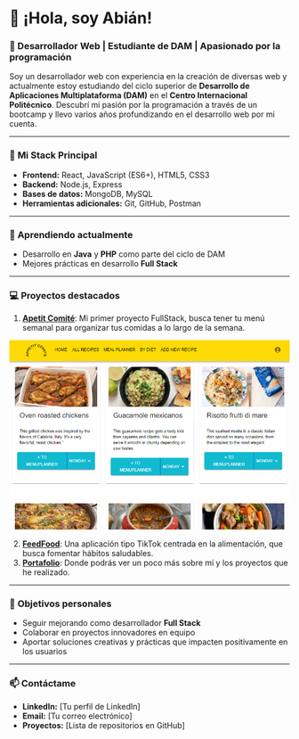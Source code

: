 # 👋 ¡Hola, soy Abián!  

### 🌟 Desarrollador Web | Estudiante de DAM | Apasionado por la programación  

Soy un desarrollador web con experiencia en la creación de diversas web y actualmente estoy estudiando del ciclo superior de **Desarrollo de Aplicaciones Multiplataforma (DAM)** en el **Centro Internacional Politécnico**. Descubrí mi pasión por la programación a través de un bootcamp y llevo varios años profundizando en el desarrollo web por mi cuenta.  

---

### 🚀 **Mi Stack Principal**  
- **Frontend:** React, JavaScript (ES6+), HTML5, CSS3  
- **Backend:** Node.js, Express  
- **Bases de datos:** MongoDB, MySQL  
- **Herramientas adicionales:** Git, GitHub, Postman  

---

### 🌱 **Aprendiendo actualmente**  
- Desarrollo en **Java** y **PHP** como parte del ciclo de DAM  
- Mejores prácticas en desarrollo **Full Stack**  

---

### 💻 **Proyectos destacados**  
1. **[Apetit Comité](https://github.com/AbianDev/ApetitComite)**: Mi primer proyecto FullStack, busca tener tu menú semanal para organizar tus comidas a lo largo de la semana.
<div style="text-align: center;">
  <img src="https://github.com/abian22/abian22/blob/main/apetit.PNG" width="550" />
</div>

2. **[FeedFood](https://github.com/abian22/Frontend-React-Project-Apetit-Comite)**: Una aplicación tipo TikTok centrada en la alimentación, que busca fomentar hábitos saludables.  
3. **[Portafolio](https://github.com/abian22/porfolio.dev)**: Donde podrás ver un poco más sobre mí y los proyectos que he realizado.  

---

### 🎯 **Objetivos personales**  
- Seguir mejorando como desarrollador **Full Stack**  
- Colaborar en proyectos innovadores en equipo  
- Aportar soluciones creativas y prácticas que impacten positivamente en los usuarios  

---

### 📫 **Contáctame**  
- **LinkedIn:** [Tu perfil de LinkedIn]  
- **Email:** [Tu correo electrónico]  
- **Proyectos:** [Lista de repositorios en GitHub]  
